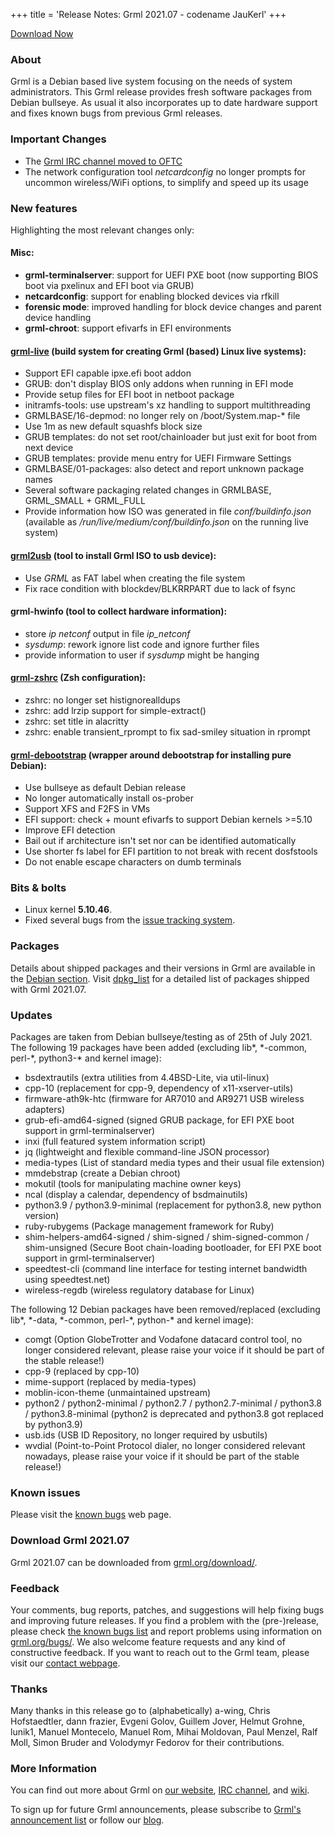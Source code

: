 +++
title = 'Release Notes: Grml 2021.07 - codename JauKerl'
+++

<p><a href="/download/">Download Now</a></p>

<h3>About</h3>

<p>Grml is a Debian based live system focusing on the needs of system administrators.
This Grml release provides fresh software packages from Debian bullseye.
As usual it also incorporates up to date hardware support and fixes known bugs from previous Grml releases.</p>

<h3>Important Changes</h3>

<ul>

<li>The <a href="https://blog.grml.org/archives/405-Grml-IRC-channel-moving-to-OFTC.html">Grml IRC channel moved to OFTC</a>

<li>The network configuration tool <em>netcardconfig</em> no longer prompts for uncommon wireless/WiFi options, to simplify and speed up its usage

</ul>

<h3>New features</h3>

<p>Highlighting the most relevant changes only:</p>

<h4>Misc:</h4>

<ul>
<li><strong>grml-terminalserver</strong>: support for UEFI PXE boot (now supporting BIOS boot via pxelinux and EFI boot via GRUB)
<li><strong>netcardconfig</strong>: support for enabling blocked devices via rfkill
<li><strong>forensic mode</strong>: improved handling for block device changes and parent device handling
<li><strong>grml-chroot</strong>: support efivarfs in EFI environments
</ul>

<h4><a href="/grml-live/">grml-live</a> (build system for creating Grml (based) Linux live systems):</h4>

<ul>
<li>Support EFI capable ipxe.efi boot addon
<li>GRUB: don't display BIOS only addons when running in EFI mode
<li>Provide setup files for EFI boot in netboot package
<li>initramfs-tools: use upstream's xz handling to support multithreading
<li>GRMLBASE/16-depmod: no longer rely on /boot/System.map-* file
<li>Use 1m as new default squashfs block size
<li>GRUB templates: do not set root/chainloader but just exit for boot from next device
<li>GRUB templates: provide menu entry for UEFI Firmware Settings
<li>GRMLBASE/01-packages: also detect and report unknown package names
<li>Several software packaging related changes in GRMLBASE, GRML_SMALL + GRML_FULL
<li>Provide information how ISO was generated in file <em>conf/buildinfo.json</em> (available as <em>/run/live/medium/conf/buildinfo.json</em> on the running live system)
</ul>

<h4><a href="/grml2usb/">grml2usb</a> (tool to install Grml ISO to usb device):</h4>

<ul>
<li>Use <em>GRML</em> as FAT label when creating the file system
<li>Fix race condition with blockdev/BLKRRPART due to lack of fsync
</ul>

<h4>grml-hwinfo (tool to collect hardware information):</h4>

<ul>
<li>store <em>ip netconf</em> output in file <em>ip_netconf</em>
<li><em>sysdump</em>: rework ignore list code and ignore further files
<li>provide information to user if <em>sysdump</em> might be hanging
</ul>

<h4><a href="/zsh/">grml-zshrc</a> (Zsh configuration):</h4>

<ul>
<li>zshrc: no longer set histignorealldups
<li>zshrc: add lrzip support for simple-extract()
<li>zshrc: set title in alacritty
<li>zshrc: enable transient_rprompt to fix sad-smiley situation in rprompt
</ul>

<h4><a href="/grml-debootstrap/">grml-debootstrap</a> (wrapper around debootstrap for installing pure Debian):</h4>

<ul>
<li>Use bullseye as default Debian release
<li>No longer automatically install os-prober
<li>Support XFS and F2FS in VMs
<li>EFI support: check + mount efivarfs to support Debian kernels &gt;=5.10
<li>Improve EFI detection
<li>Bail out if architecture isn't set nor can be identified automatically
<li>Use shorter fs label for EFI partition to not break with recent dosfstools
<li>Do not enable escape characters on dumb terminals
</ul>

<h3>Bits &amp; bolts</h3>

<ul>
<li>Linux kernel <b>5.10.46</b>.</li>
<li>Fixed several bugs from the <a href="https://github.com/grml/grml/issues/">issue tracking system</a>.</li>
</ul>

<h3>Packages</h3>

<p>Details about shipped packages and their versions in Grml are
available in the <a href="/files/#debian">Debian section</a>. Visit
<a href="/files/grml64-full_2021.07/dpkg.list">dpkg_list</a> for a
detailed list of packages shipped with Grml 2021.07.</p>

<h3>Updates</h3>

<p>Packages are taken from Debian bullseye/testing as of 25th of July 2021.
The following 19 packages have been added (excluding lib*, *-common, perl-*, python3-* and kernel image):</p>

<ul>
<li>bsdextrautils (extra utilities from 4.4BSD-Lite, via util-linux)
<li>cpp-10 (replacement for cpp-9, dependency of x11-xserver-utils)
<li>firmware-ath9k-htc (firmware for AR7010 and AR9271 USB wireless adapters)
<li>grub-efi-amd64-signed (signed GRUB package, for EFI PXE boot support in grml-terminalserver)
<li>inxi (full featured system information script)
<li>jq (lightweight and flexible command-line JSON processor)
<li>media-types (List of standard media types and their usual file extension)
<li>mmdebstrap (create a Debian chroot)
<li>mokutil (tools for manipulating machine owner keys)
<li>ncal (display a calendar, dependency of bsdmainutils)
<li>python3.9 / python3.9-minimal (replacement for python3.8, new python version)
<li>ruby-rubygems (Package management framework for Ruby)
<li>shim-helpers-amd64-signed / shim-signed / shim-signed-common / shim-unsigned (Secure Boot chain-loading bootloader, for EFI PXE boot support in grml-terminalserver)
<li>speedtest-cli (command line interface for testing internet bandwidth using speedtest.net)
<li>wireless-regdb (wireless regulatory database for Linux)
</ul>

<p>The following 12 Debian packages have been removed/replaced (excluding lib*, *-data, *-common, perl-*, python-* and kernel image):</p>

<ul>
<li>comgt (Option GlobeTrotter and Vodafone datacard control tool, no longer considered relevant, please raise your voice if it should be part of the stable release!)
<li>cpp-9 (replaced by cpp-10)
<li>mime-support (replaced by media-types)
<li>moblin-icon-theme (unmaintained upstream)
<li>python2 / python2-minimal / python2.7 / python2.7-minimal / python3.8 / python3.8-minimal (python2 is deprecated and python3.8 got replaced by python3.9)
<li>usb.ids (USB ID Repository, no longer required by usbutils)
<li>wvdial (Point-to-Point Protocol dialer, no longer considered relevant nowadays, please raise your voice if it should be part of the stable release!)
</ul>

<h3>Known issues</h3>

<p>Please visit the <a href="/bugs/known/">known bugs</a> web page.</p>

<h3>Download Grml 2021.07</h3>

<p>Grml 2021.07 can be downloaded from
<a href="/download/">grml.org/download/</a>.</p>

<h3>Feedback</h3>

<p>Your comments, bug reports, patches, and suggestions will help fixing bugs and improving future releases.
If you find a problem with the (pre-)release, please check <a href="/bugs/known/">the known bugs list</a> and report problems using information on <a href="/bugs/">grml.org/bugs/</a>.
We also welcome feature requests and any kind of constructive feedback.
If you want to reach out to the Grml team, please visit our <a href="/contact/">contact webpage</a>.</p>

<a name="thanks"></a>
<h3>Thanks</h3>

<p>Many thanks in this release go to (alphabetically)
a-wing,
Chris Hofstaedtler,
dann frazier,
Evgeni Golov,
Guillem Jover,
Helmut Grohne,
lunik1,
Manuel Montecelo,
Manuel Rom,
Mihai Moldovan,
Paul Menzel,
Ralf Moll,
Simon Bruder and
Volodymyr Fedorov
for their contributions.</p>

<h3>More Information</h3>

<p>You can find out more about Grml on <a href="/">our website</a>, <a href="/contact/#irc">IRC channel</a>, and <a href="https://github.com/grml/grml/wiki">wiki</a>.
<p>To sign up for future Grml announcements, please subscribe to <a href="http://ml.grml.org/mailman/listinfo/grml-announce">Grml's announcement list</a> or follow our <a href="https://blog.grml.org/">blog</a>.</p>

